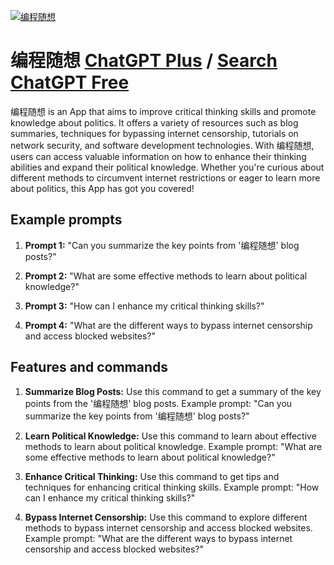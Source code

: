 
[![编程随想](https://files.oaiusercontent.com/file-xB7zC6lpabnOb3Hmm47p9Ot2?se=2123-10-16T04%3A22%3A20Z&sp=r&sv=2021-08-06&sr=b&rscc=max-age%3D31536000%2C%20immutable&rscd=attachment%3B%20filename%3DThinkerSmall%2520%25281%2529.jpg&sig=e7eZr0D/8WcWyllYHklNC6iYvGdbnNIEUG5phY%2B4PMg%3D)](https://chat.openai.com/g/g-o7dBXeY9u-bian-cheng-sui-xiang)

# 编程随想 [ChatGPT Plus](https://chat.openai.com/g/g-o7dBXeY9u-bian-cheng-sui-xiang) / [Search ChatGPT Free](https://gptcall.net/index.html#/?search=%E7%BC%96%E7%A8%8B%E9%9A%8F%E6%83%B3)

编程随想 is an App that aims to improve critical thinking skills and promote knowledge about politics. It offers a variety of resources such as blog summaries, techniques for bypassing internet censorship, tutorials on network security, and software development technologies. With 编程随想, users can access valuable information on how to enhance their thinking abilities and expand their political knowledge. Whether you're curious about different methods to circumvent internet restrictions or eager to learn more about politics, this App has got you covered!

## Example prompts

1. **Prompt 1:** "Can you summarize the key points from '编程随想' blog posts?"

2. **Prompt 2:** "What are some effective methods to learn about political knowledge?"

3. **Prompt 3:** "How can I enhance my critical thinking skills?"

4. **Prompt 4:** "What are the different ways to bypass internet censorship and access blocked websites?"

## Features and commands

1. **Summarize Blog Posts:** Use this command to get a summary of the key points from the '编程随想' blog posts. Example prompt: "Can you summarize the key points from '编程随想' blog posts?"

2. **Learn Political Knowledge:** Use this command to learn about effective methods to learn about political knowledge. Example prompt: "What are some effective methods to learn about political knowledge?"

3. **Enhance Critical Thinking:** Use this command to get tips and techniques for enhancing critical thinking skills. Example prompt: "How can I enhance my critical thinking skills?"

4. **Bypass Internet Censorship:** Use this command to explore different methods to bypass internet censorship and access blocked websites. Example prompt: "What are the different ways to bypass internet censorship and access blocked websites?"


